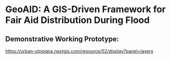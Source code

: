 # GeoAID: A GIS-Driven Framework for Fair Aid Distribution During Flood

## Demonstrative Working Prototype: 
https://urban-utopians.nextgis.com/resource/52/display?panel=layers
